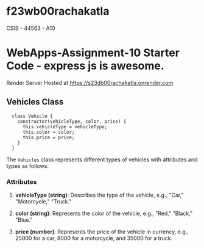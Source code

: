 # f23wb00rachakatla
CSIS - 44563 - A10
# WebApps-Assignment-10 Starter Code - express js is awesome.
Render Server Hosted at <https://s23db00rachakatla.onrender.com>

## Vehicles Class

```
  class Vehicle {
    constructor(vehicleType, color, price) {
      this.vehicleType = vehicleType;
      this.color = color;
      this.price = price;
    }
  }

```

The `Vehicles` class represents different types of vehicles with attributes and types as follows:

### Attributes

1. **vehicleType (string)**: Describes the type of the vehicle, e.g., "Car," "Motorcycle," "Truck."

2. **color (string)**: Represents the color of the vehicle, e.g., "Red," "Black," "Blue."

3. **price (number)**: Represents the price of the vehicle in currency, e.g., 25000 for a car, 8000 for a motorcycle, and 35000 for a truck.
